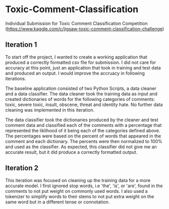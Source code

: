 # Toxic-Comment-Classification
Individual Submission for Toxic Comment Classification Competition (https://www.kaggle.com/c/jigsaw-toxic-comment-classification-challenge)

## Iteration 1

To start off the project, I wanted to create a working application that produced a correctly formatted csv file for submission. I did not care for accuracy at this point, just an application that took in training and test data and produced an output. I would improve the accruacy in following iterations.

The baseline application consisted of two Python Scripts, a data cleaner and a data classifier. The data cleaner took the training data as input and created dictionaries of words for the following categories of comments: toxic, severe toxic, insult, obscene, threat and identity hate. No further data cleaning was implemented in this iteration.

The data classifier took the dictionaries produced by the cleaner and test comment data and classified each of the comments with a percentage that represented the liklihood of it being each of the categories defined above. The percentages were based on the percent of words that appeared in the comment and each dictionary. The percents were then normalized to 100% and used as the classifier. As expected, this classifier did not give me an accurate result, but it did produce a correctly formatted output.


## Iteration 2

This iteration was focused on cleaning up the training data for a more accurate model. I first ignored stop words, i.e 'the', 'is', or 'are', found in the comments to not put weight on commonly used words. I also used a tokenizer to simplify words to their stems to not put extra weight on the same word but in a different tense or connotation. 
